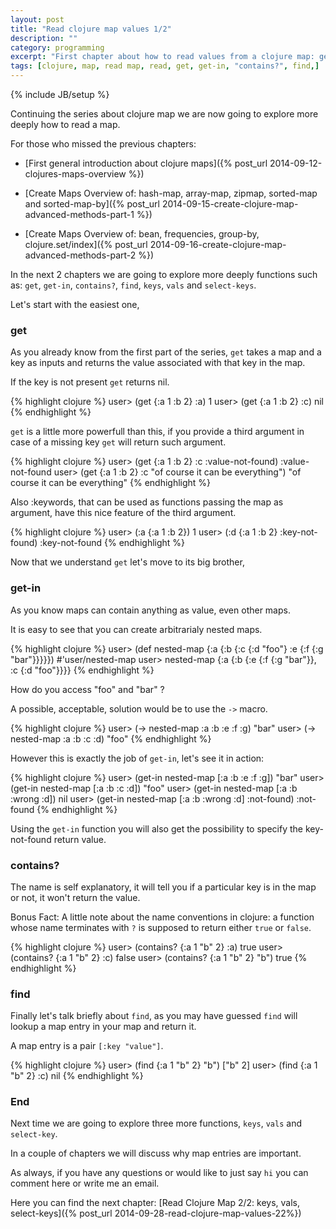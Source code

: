 ```yaml
---
layout: post
title: "Read clojure map values 1/2"
description: ""
category: programming
excerpt: "First chapter about how to read values from a clojure map: get, get-in, contains?, find ."
tags: [clojure, map, read map, read, get, get-in, "contains?", find,]
---
```

{% include JB/setup %}

Continuing the series about clojure map we are now going to explore more deeply how to read a map.

For those who missed the previous chapters:

*   [First general introduction about clojure maps]({% post_url 2014-09-12-clojures-maps-overview %})

*   [Create Maps Overview of: hash-map, array-map, zipmap, sorted-map and sorted-map-by]({% post_url 2014-09-15-create-clojure-map-advanced-methods-part-1 %})

*   [Create Maps Overview of: bean, frequencies, group-by, clojure.set/index]({% post_url 2014-09-16-create-clojure-map-advanced-methods-part-2 %})

In the next 2 chapters we are going to explore more deeply functions such as: `get`, `get-in`, `contains?`, `find`, `keys`, `vals` and `select-keys`.

Let's start with the easiest one,

### get

As you already know from the first part of the series, `get` takes a map and a key as inputs and returns the value associated with that key in the map.

If the key is not present `get` returns nil.

{% highlight clojure %}
user> (get {:a 1 :b 2} :a)
1
user> (get {:a 1 :b 2} :c)
nil
{% endhighlight %}

`get` is a little more powerfull than this, if you provide a third argument in case of a missing key `get` will return such argument.

{% highlight clojure %}
user> (get {:a 1 :b 2} :c :value-not-found)
:value-not-found
user> (get {:a 1 :b 2} :c "of course it can be everything")
"of course it can be everything"
{% endhighlight %}

Also :keywords, that can be used as functions passing the map as argument, have this nice feature of the third argument.

{% highlight clojure %}
user> (:a {:a 1 :b 2})
1
user> (:d {:a 1 :b 2} :key-not-found)
:key-not-found
{% endhighlight %}

Now that we understand `get` let's move to its big brother,

### get-in

As you know maps can contain anything as value, even other maps.

It is easy to see that you can create arbitrarialy nested maps.

{% highlight clojure %}
user> (def nested-map {:a {:b {:c {:d "foo"} :e {:f {:g "bar"}}}}})
#'user/nested-map
user> nested-map
{:a {:b {:e {:f {:g "bar"}}, :c {:d "foo"}}}}
{% endhighlight %}

How do you access "foo" and "bar" ?

A possible, acceptable, solution would be to use the `->` macro.

{% highlight clojure %}
user> (-> nested-map :a :b :e :f :g)
"bar"
user> (-> nested-map :a :b :c :d)
"foo"
{% endhighlight %}

However this is exactly the job of `get-in`, let's see it in action:

{% highlight clojure %}
user> (get-in nested-map [:a :b :e :f :g])
"bar"
user> (get-in nested-map [:a :b :c :d])
"foo"
user> (get-in nested-map [:a :b :wrong :d])
nil
user> (get-in nested-map [:a :b :wrong :d] :not-found)
:not-found
{% endhighlight %}

Using the `get-in` function you will also get the possibility to specify the key-not-found return value.

### contains?

The name is self explanatory, it will tell you if a particular key is in the map or not, it won't return the value.

Bonus Fact: A little note about the name conventions in clojure: a function whose name terminates with `?` is supposed to return either `true` or `false`.

{% highlight clojure %}
user> (contains? {:a 1 "b" 2} :a)
true
user> (contains? {:a 1 "b" 2} :c)
false
user> (contains? {:a 1 "b" 2} "b")
true
{% endhighlight %}

### find

Finally let's talk briefly about `find`, as you may have guessed `find` will lookup a map entry in your map and return it.

A map entry is a pair `[:key "value"]`.

{% highlight clojure %}
user> (find {:a 1 "b" 2} "b")
["b" 2]
user> (find {:a 1 "b" 2} :c)
nil
{% endhighlight %}

### End

Next time we are going to explore three more functions, `keys`, `vals` and `select-key`.

In a couple of chapters we will discuss why map entries are important.

As always, if you have any questions or would like to just say `hi` you can comment here or write me an email.

Here you can find the next chapter: [Read Clojure Map 2/2: keys, vals, select-keys]({% post_url 2014-09-28-read-clojure-map-values-22%})
